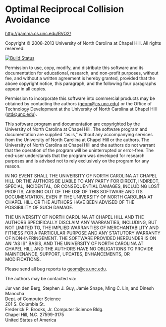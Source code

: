 Optimal Reciprocal Collision Avoidance
======================================

<http://gamma.cs.unc.edu/RVO2/>

Copyright &copy; 2008-2013 University of North Carolina at Chapel Hill. All
rights reserved.

[![Build Status](https://travis-ci.org/snape/RVO2.png?branch=master)](https://travis-ci.org/snape/RVO2)

Permission to use, copy, modify, and distribute this software and its
documentation for educational, research, and non-profit purposes, without fee,
and without a written agreement is hereby granted, provided that the above
copyright notice, this paragraph, and the following four paragraphs appear in
all copies.

Permission to incorporate this software into commercial products may be obtained
by contacting the authors ([geom@cs.unc.edu](mailto:geom@cs.unc.edu)) or the
Office of Technology Development at the University of North Carolina at Chapel
Hill ([otd@unc.edu](mailto:otd@unc.edu)).

This software program and documentation are copyrighted by the University of
North Carolina at Chapel Hill. The software program and documentation are
supplied "as is," without any accompanying services from the University of North
Carolina at Chapel Hill or the authors. The University of North Carolina at
Chapel Hill and the authors do not warrant that the operation of the program
will be uninterrupted or error-free. The end-user understands that the program
was developed for research purposes and is advised not to rely exclusively on
the program for any reason.

IN NO EVENT SHALL THE UNIVERSITY OF NORTH CAROLINA AT CHAPEL HILL OR THE AUTHORS
BE LIABLE TO ANY PARTY FOR DIRECT, INDIRECT, SPECIAL, INCIDENTAL, OR
CONSEQUENTIAL DAMAGES, INCLUDING LOST PROFITS, ARISING OUT OF THE USE OF THIS
SOFTWARE AND ITS DOCUMENTATION, EVEN IF THE UNIVERSITY OF NORTH CAROLINA AT
CHAPEL HILL OR THE AUTHORS HAVE BEEN ADVISED OF THE POSSIBILITY OF SUCH DAMAGE.

THE UNIVERSITY OF NORTH CAROLINA AT CHAPEL HILL AND THE AUTHORS SPECIFICALLY
DISCLAIM ANY WARRANTIES, INCLUDING, BUT NOT LIMITED TO, THE IMPLIED WARRANTIES
OF MERCHANTABILITY AND FITNESS FOR A PARTICULAR PURPOSE AND ANY STATUTORY
WARRANTY OF NON-INFRINGEMENT. THE SOFTWARE PROVIDED HEREUNDER IS ON AN "AS IS"
BASIS, AND THE UNIVERSITY OF NORTH CAROLINA AT CHAPEL HILL AND THE AUTHORS HAVE
NO OBLIGATIONS TO PROVIDE MAINTENANCE, SUPPORT, UPDATES, ENHANCEMENTS, OR
MODIFICATIONS.

Please send all bug reports to [geom@cs.unc.edu](mailto:geom@cs.unc.edu).

The authors may be contacted via:

Jur van den Berg, Stephen J. Guy, Jamie Snape, Ming C. Lin, and Dinesh Manocha  
Dept. of Computer Science  
201 S. Columbia St.  
Frederick P. Brooks, Jr. Computer Science Bldg.  
Chapel Hill, N.C. 27599-3175  
United States of America
